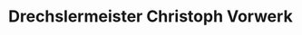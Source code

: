---
title: "Drechslermeister Christoph Vorwerk"
url: /deutschneudorf/drechslermeister-christoph-vorwerk/
shop: Allgemein
---